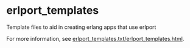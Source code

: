 erlport_templates
=================

Template files to aid in creating erlang apps that use erlport

For more information, see
[erlport_templates.txt/erlport_templates.html](erlport_templates.html).
